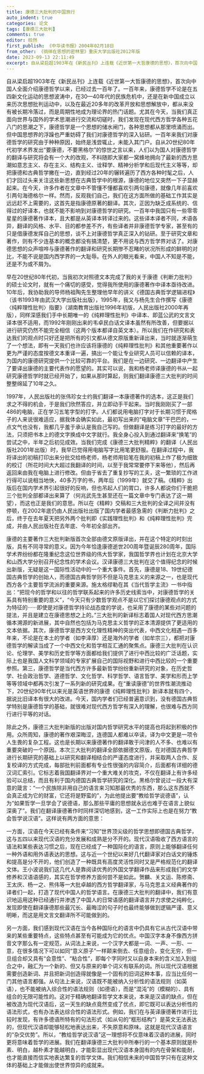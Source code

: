 ```yaml
---
title: 康德三大批判的中国旅行
auto_indent: true
categories: 论文
tags: [康德三大批判]
comments: true
editor: 皎然
first_publish: 《中华读书报》2004年02月18日
from_other: 《徜徉在思想的密林里》重庆大学出版社2012年版
date: 2023-09-13 22:11:49
excerpt: 自从梁启超1903年在《新民丛刊》上连载《近世第一大哲康德的思想》，首次向中国人全面介绍康德哲学以来，已经过去一百年了。一百年来，康德哲学不论是在五四新文化运动的思想波涛中，在30—40年代的民族危机中，还是在新中国成立以来历次思想批判运动中，以及在最近20多年的改革开放和思想解放中，都从来没有被长期冷落过，而是周期性地成为理论界的热门话题。尤其在今天，当我们真正面向世界与国外的学术思潮进行交流和切磋时，我们发现在现代西方哲学各种五花八门的思潮之下，康德哲学是一个思想的储水闸门，各种思想都从那里喷涌而出。但中国思想界的浮躁也严重妨碍了我们对康德哲学的深入钻研。一百年来我们对康德哲学的研究由于种种原因，始终是浅尝辄止，未能入其门户。自从20世纪80年代初学术界发出“要康德，不要黑格尔”的惊世之言以来，人们以为国人对康德哲学的翻译与研究将会有一个大的改观，不料随即大家都一窝蜂地拥向了最新的西方思潮如意志主义、存在主义、结构主义、诠释学、精神分析学和后现代主义等等，却把康德和古典哲学撇在一边，直到经过20年的辗转遍历了西方各种时髦之后，人们才回过头来关注这些新思想在古典哲学中的根源，康德的地位又突然一下子显赫起来。
---
```

自从梁启超1903年在《新民丛刊》上连载《近世第一大哲康德的思想》，首次向中国人全面介绍康德哲学以来，已经过去一百年了。一百年来，康德哲学不论是在五四新文化运动的思想波涛中，在30—40年代的民族危机中，还是在新中国成立以来历次思想批判运动中，以及在最近20多年的改革开放和思想解放中，都从来没有被长期冷落过，而是周期性地成为理论界的热门话题。尤其在今天，当我们真正面向世界与国外的学术思潮进行交流和切磋时，我们发现在现代西方哲学各种五花八门的思潮之下，康德哲学是一个思想的储水闸门，各种思想都从那里喷涌而出。但中国思想界的浮躁也严重妨碍了我们对康德哲学的深入钻研。一百年来我们对康德哲学的研究由于种种原因，始终是浅尝辄止，未能入其门户。自从20世纪80年代初学术界发出“要康德，不要黑格尔”的惊世之言以来，人们以为国人对康德哲学的翻译与研究将会有一个大的改观，不料随即大家都一窝蜂地拥向了最新的西方思潮如意志主义、存在主义、结构主义、诠释学、精神分析学和后现代主义等等，却把康德和古典哲学撇在一边，直到经过20年的辗转遍历了西方各种时髦之后，人们才回过头来关注这些新思想在古典哲学中的根源，康德的地位又突然一下子显赫起来。在今天，许多作者在文章中不管懂不懂都喜欢引两句康德，就像几年前喜欢引两句海德格尔一样。然而，反观我们自己，我们在这方面所做的基础工作其实是远远赶不上需要的，这首先是指康德原著的翻译。其次，正因为缺乏成系统的、信得过的好译本，也就不能不影响到对康德哲学的研究。一百年中我国只有一些零零星星的康德著作译本，且大都是从英译本转译过来的。这些译本译者不同，术语各异，翻译的风格、水平、目的都参差不齐，有些译者并非康德哲学专家，甚至有的只是借康德发挥自己的思想，谈不上对康德哲学真正深入的钻研。至于研究文章和著作，则有不少连基本的概念都没有搞清楚，更不用说与西方哲学界对话了。对康德思想的众声喧哗与康德著作的翻译和研究长期惨不忍睹的状况所形成的鲜明的对比，不能不说是国内西学界的一大耻辱。在外人的眼光看来，中国人不知是不能，还是不为或不屑为。 　

早在20世纪80年代初，当我初次对照德文本完成了我的关于康德《判断力批判》的硕士论文时，就有一个痛切的感受，觉得我所使用的康德著作中译本亟待改进。10年后，我协助我的导师杨祖陶先生整理他早年的讲义《德国古典哲学逻辑进程》（该书1993年由武汉大学出版社出版），1995年，我又与杨先生合作撰写《康德〈纯粹理性批判〉指要》（湖南教育出版社1996年初版，人民出版社2000年再版），同样深感我们手中长期唯一的《纯粹理性批判》中译本、即蓝公武的文言文译本很不适用，而1992年刚刚出来的韦卓民白话文译本虽然有所改善，但要据以进行研究仍然不能完全相信（这两个版本都译自英文本）。所以我们在作研究和表达我们的观点时只好还是把所有的引文都从德文原版重新译出来，当时就逐渐萌生了一个想法，即有一天我们也许应该将康德的《纯粹理性批判》和其他重要著作以更为严谨的态度按德文本重译一遍，搞出一个能让专业研究人员可以信赖的译本，为国内的康德研究提供一个比较可靠的平台。我们是在一边研究、一边翻译中产生了要译出康德的主要代表作的愿望的。其实可以说，我和杨老师译康德的书从一起研究康德哲学时就已经开始了，如果从那时算起，则我们翻译康德三大批判的时间整整绵延了10年之久。

1997年，人民出版社的张伟珍女士约我们翻译一本康德著作的选本，这正是我们求之不得的机会，于是我们欣然答应，并立即动手干起来。当时我刚刚买了一部486的电脑，正在学习五笔字型的打字。人们都说用电脑打字对于长期习惯于爬格子的人来说很难适应，据我体会确实如此，最初写出来的“电脑文章”干巴巴的，一点文气也没有，我都几乎羞于承认是我自己写的。但做翻译是练习打字的最好的方法，只须把书本上的德文字换成中文字就行。我全身心投入到通过翻译来“换笔”的尝试之中，半年之后初见成效。当我们完成《康德三大批判精粹》的翻译（人民出版社2001年出版）时，我早已觉得用电脑写字比用笔更舒服。在翻译过程中，我将译出的初稿打印出来分批交给杨老师，杨老师用铅笔在我的初稿上作了极为细致的校订（所花时间大大超过我翻译的时间，以至于我常常要停下来等他），然后再返回来由我在电脑上进行修改。但由于省去了重复抄写的工夫，这一繁琐的工作进行得可以说相当地快，40多万字的书，两年后（1999年）就交了稿。《精粹》出版后在国内学术界引起很好的反响，但也吊起人们的胃口，许多人都说你们干脆把三个批判全部都译出来算了（何兆武先生甚至还在一篇文章中专门表达了这一期望），而这也正是我们的意思。所以在《精粹》交稿和三大批判的全译之间并没有停顿，在2002年底仍由人民出版社出版了国内学者最感急需的《判断力批判》之后，终于在去年夏天把另外两个批判即《实践理性批判》和《纯粹理性批判》完成，并由人民出版社在去年底、今年初全部出齐。

康德的主要著作三大批判新版首次全部由德文原版译出，并在这个特定的时刻出版，具有不同寻常的意义。因为今年恰逢康德逝世200周年暨诞辰280周年，国际学术界纷纷都在隆重纪念这位世界级的伟大哲学家，我国哲学界也计划在北京大学和山西大学分别召开纪念性的学术会议。汉译康德三大批判在这个值得纪念的时候出新版，无疑是这一国际性活动中的一个重大事件。首先，康德是18、19世纪德国古典哲学的创始人，而德国古典哲学则不但是马克思主义的来源之一，也是现代西方各个主要哲学流派的重要来源。施太格缪勒在其《当代哲学主流》一书中指出：“把现今的哲学和以往的哲学联系起来的许多历史线索当中，对康德哲学的关系具有特别重要的意义”，“今天只有少数哲学观点不是以它们探讨康德观点的方式为特征的······即使是对康德哲学持论战态度的学说，也采用了康德的某些对问题的提法，并且是建立在康德思想之上的。”三大批判的新译标志着国人对现代西方思潮循本溯源的新进展，其中自然也包括为马克思主义哲学的正本清源提供了更适用的文本依据。其次，康德哲学是西方文化理性精神的突出代表，中西文化相遇一百多年来，不论是在本土的学者（如李泽厚）还是海外的学者（如牟宗三），都把对康德哲学的解读当成了一个中西文化和哲学相互汇通的聚焦点。康德三大批判在认识论、伦理学、美学和历史哲学等方面都给我们提供了进行中西比较的广泛话题，实际上也是我国人文科学领域的专家扩展自己的国际视野和进行中西比较的一个重要参照。第三，康德哲学是当代西方许多最新哲学纷纷重新研究的对象，在历史哲学、社会政治哲学、道德哲学、文化哲学、科学哲学、语言哲学、美学和形而上学等等领域中都再次引发了一系列新的研究成果。在“重读康德”的世界性潮流推动下，20世纪90年代以来光是英语世界的康德《纯粹理性批判》新译本就有四个，据说比旧译本有很大的改进。今天，国内学者们已经普遍意识到，没有德国古典哲学特别是康德哲学的基础，就很难对现代西方哲学有深入的理解，也很难与西方同行进行平等的对话。 　　

除此之外，康德三大批判新版的出版对国内哲学研究水平的提高也将起到积极的作用。众所周知，康德的著作艰深晦涩，连德国人都难以卒读，译为中文更是一项令人生畏的复杂工程。这也是长期以来康德著作的翻译敢于问津的人不多、也难以有重要突破的一个原因。本次三大批判的翻译全部依据德文原版，在对德国古典哲学进行长期研究的基础上以研究和翻译相结合的严谨态度进行，并采取两人合作、反复校译的方式完成，每部批判前面都有专业性很强的内容简介，后面都有详细的德汉词汇索引。它标志着我国翻译界对一个重大难关的攻克，不仅在翻译上有许多经验可以总结，而且有利于国内德国古典哲学研究的深化。黑格尔曾说过一段大有深意的箴言：“一个民族除非用自己的语言来习知那最优秀的东西，那么这东西就不会真正成为它的财富，它还将是野蛮的”，为此他提出要“教给哲学说德语”，认为“如果哲学一旦学会了说德语，那么那些平庸的思想就永远也难于在语言上貌似深奥了”。我们在翻译康德著作时同样深切地感到，这一工作实际上也是在努力“教会哲学说汉语”。这样说有两方面的意思：

一方面，汉语在今天已经有条件来“习知”世界顶尖级的哲学思想即德国古典哲学，这与五四以来现代汉语的充分发展和成熟是分不开的。现代汉语吸收了西方语言的语法和某些表达习惯之后，现在已经成了一种国际化的语言，原则上能够翻译任何一种外语和用外语表达的思想。这与近一个世纪以来好几代翻译家对白话文的锤炼和提高是分不开的，他们创造了一种既具有高度灵活性同时又是严格规范化的翻译文体。王小波说我们这几代人是靠阅读优秀的外国文学翻译作品来形成我们的文学修养和汉语语感的，其实在哲学修养方面何尝不是如此。贺麟、关文运、陈修斋、王太庆、杨一之、熊伟等一大批卓越的西方哲学翻译家，与马克思主义经典著作的译者们一起，打造了现代中国人的哲学语言。在康德三大批判的翻译中，我们有意识地运用这种已经通行并渗透了中国人的日常语感的翻译语言并力求使之纯粹化，发现即使在翻译康德那些最冗长、最晦涩的句子时也最终能够做到逻辑严谨、意义明晰，而这是用文言文翻译所不可能做到的。

另一方面，我们感到现代汉语在当今各种国际化的语言中仍具有它从古代汉语中带来的某些重要特点，这些特点甚至有可能成为它的优点。中国汉字本身不像西方拼音文字那么有一定规范，从词法上来说，一个汉字大都是一词、一声、一形、一意，在很多情况下可以如同“意义原子”一样颠来倒去、任意组合，变化无穷，但一旦组合却又具有“会意性”、“粘合性”，即每个字同时又以自身本来的含义加入到组合之中，融汇为一个新的、但又与原来的单个词义有联系的词。所以现代汉语根据需要创造新词、并且把新词创造得就像是一个固有的旧词这种本事，应当比任何一门其他语言都强。从句法上来说，汉语既不能被纳入分析性的语法规则（如英语），也不能被纳入综合性的语法规则（如德语），而是“混沌”的（模糊的）、具有组合的无限可能性的。这对于精确地翻译哲学文本来说，本来是汉语的缺点，但在被改造为现代汉语后，这一天生的缺点竟然变成了优点，即它既可以表达分析性的语法形式，也有办法表达综合性的语法形式。例如，我们在与英译康德著作进行比较时发现，有许多德语所特有的句法形式（如从句的“框形结构”）是英文无法表达的，但现代汉语却能够轻松地表达出来，不失原意和原味。这就是现代汉语语言的“杂交优势”。所以，“教给哲学说汉语”这一理想将不仅意味着汉语的进展，同时更将意味着哲学的进展。我们在翻译康德三大批判中所奉行的一个基本原则就是朴素、明白，越朴素才能越明白，才能彰显出现代汉语本身固有的内在骨架和能耐，也才能直接而信实地表达繁复的哲学文体。我们相信未来的中国哲学只有在这种文体的基础上才能做出使世界惊异的成就来。
